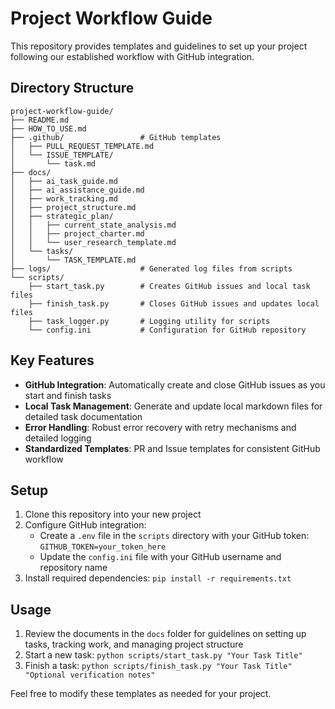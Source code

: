 # Project Workflow Guide

This repository provides templates and guidelines to set up your project following our established workflow with GitHub integration.

## Directory Structure

```
project-workflow-guide/
├── README.md
├── HOW_TO_USE.md
├── .github/                 # GitHub templates
│   ├── PULL_REQUEST_TEMPLATE.md
│   └── ISSUE_TEMPLATE/
│       └── task.md
├── docs/
│   ├── ai_task_guide.md
│   ├── ai_assistance_guide.md
│   ├── work_tracking.md
│   ├── project_structure.md
│   ├── strategic_plan/
│   │   ├── current_state_analysis.md
│   │   ├── project_charter.md
│   │   └── user_research_template.md
│   └── tasks/
│       └── TASK_TEMPLATE.md
├── logs/                    # Generated log files from scripts
└── scripts/
    ├── start_task.py        # Creates GitHub issues and local task files
    ├── finish_task.py       # Closes GitHub issues and updates local files
    ├── task_logger.py       # Logging utility for scripts
    └── config.ini           # Configuration for GitHub repository
```

## Key Features

- **GitHub Integration**: Automatically create and close GitHub issues as you start and finish tasks
- **Local Task Management**: Generate and update local markdown files for detailed task documentation
- **Error Handling**: Robust error recovery with retry mechanisms and detailed logging
- **Standardized Templates**: PR and Issue templates for consistent GitHub workflow

## Setup

1. Clone this repository into your new project
2. Configure GitHub integration:
   - Create a `.env` file in the `scripts` directory with your GitHub token: `GITHUB_TOKEN=your_token_here`
   - Update the `config.ini` file with your GitHub username and repository name
3. Install required dependencies: `pip install -r requirements.txt`

## Usage

1. Review the documents in the `docs` folder for guidelines on setting up tasks, tracking work, and managing project structure
2. Start a new task: `python scripts/start_task.py "Your Task Title"`
3. Finish a task: `python scripts/finish_task.py "Your Task Title" "Optional verification notes"`

Feel free to modify these templates as needed for your project.
